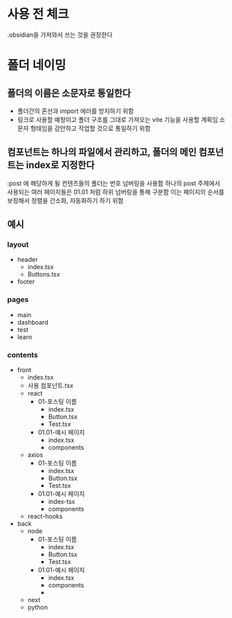 # 사용 전 체크

.obsidian을 가져와서 쓰는 것을 권장한다

# 폴더 네이밍

## 폴더의 이름은 소문자로 통일한다

- 폴더간의 혼선과 import 에러를 방지하기 위함
- 링크로 사용할 예정이고 폴더 구조를 그대로 가져오는 vite 기능을 사용할 계획임
  소문자 형태임을 감안하고 작업할 것으로 통일하기 위함

## 컴포넌트는 하나의 파일에서 관리하고, 폴더의 메인 컴포넌트는 index로 지정한다

:post 에 해당하게 될 컨텐츠들의 폴더는 번호 넘버링을 사용함
하나의 post 주제에서 사용되는 여러 페이지들은 01.01 처럼 하위 넘버링을 통해 구분함
이는 페이지의 순서를 보장해서 정렬을 간소화, 자동화하기 하기 위함

## 예시

### layout

- header
  - index.tsx
  - Buttons.tsx
- footer

### pages

- main
- dashboard
- test
- learn

### contents

- front
  - index.tsx
  - 사용 컴포넌트.tsx
  - react
    - 01-포스팅 이름
      - index.tsx
      - Button.tsx
      - Test.tsx
    - 01.01-예시 페이지
      - index.tsx
      - components
  - axios
    - 01-포스팅 이름
      - index.tsx
      - Button.tsx
      - Test.tsx
    - 01.01-예시 페이지
      - index-tsx
      - components
  - react-hooks
- back
  - node
    - 01-포스팅 이름
      - index.tsx
      - Button.tsx
      - Test.tsx
    - 01.01-예시 페이지
      - index.tsx
      - components
      -
  - next
  - python
